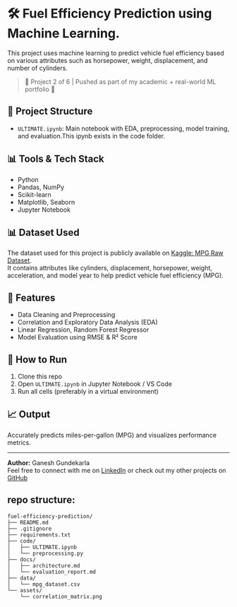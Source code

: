 # 🛠️ Fuel Efficiency Prediction using Machine Learning. 

This project uses machine learning to predict vehicle fuel efficiency based on various attributes such as horsepower, weight, displacement, and number of cylinders.

> 📌 Project 2 of 6 | Pushed as part of my academic + real-world ML portfolio 🚀

## 📁 Project Structure

- `ULTIMATE.ipynb`: Main notebook with EDA, preprocessing, model training, and evaluation.This ipynb exists in the code folder.

## 📊 Tools & Tech Stack
- Python
- Pandas, NumPy
- Scikit-learn
- Matplotlib, Seaborn
- Jupyter Notebook

## 📊 Dataset Used
The dataset used for this project is publicly available on [Kaggle: MPG Raw Dataset](https://www.kaggle.com/datasets/fseafp1/mpg-raw).  
It contains attributes like cylinders, displacement, horsepower, weight, acceleration, and model year to help predict vehicle fuel efficiency (MPG).

## 📌 Features
- Data Cleaning and Preprocessing
- Correlation and Exploratory Data Analysis (EDA)
- Linear Regression, Random Forest Regressor
- Model Evaluation using RMSE & R² Score

## 🚀 How to Run
1. Clone this repo
2. Open `ULTIMATE.ipynb` in Jupyter Notebook / VS Code
3. Run all cells (preferably in a virtual environment)

## 📈 Output
Accurately predicts miles-per-gallon (MPG) and visualizes performance metrics.

---

**Author:** Ganesh Gundekarla  
Feel free to connect with me on [LinkedIn](https://www.linkedin.com/in/ganeshgundekarla) or check out my other projects on [GitHub](https://github.com/gnevercodes)

## repo structure: 
```
fuel-efficiency-prediction/
├── README.md
├── .gitignore
├── requirements.txt            
├── code/                           
│   ├── ULTIMATE.ipynb
│   └── preprocessing.py           
├── docs/                          
│   ├── architecture.md          
│   └── evaluation_report.md       
├── data/                           
│   └── mpg_dataset.csv             
└── assets/                        
    └── correlation_matrix.png

```
